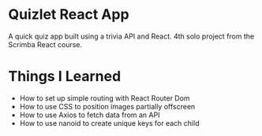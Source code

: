 # Quizlet React App

A quick quiz app built using a trivia API and React. 4th solo project from the Scrimba React course.

# Things I Learned
- How to set up simple routing with React Router Dom
- How to use CSS to position images partially offscreen
- How to use Axios to fetch data from an API
- How to use nanoid to create unique keys for each child